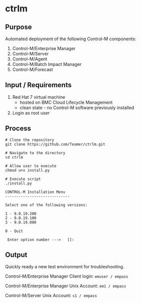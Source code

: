 # ctrlm

## Purpose

Automated deployment of the following Control-M components:
1. Control-M/Enterprise Manager
2. Control-M/Server
3. Control-M/Agent
4. Control-M/Batch Impact Manager
5. Control-M/Forecast


## Input / Requirements
1. Red Hat 7 virtual machine
   - hosted on BMC Cloud Lifecycle Management
   - clean state - no Control-M software previously installed
2. Login as root user


## Process
```
# Clone the repository
git clone https://github.com/Teumer/ctrlm.git
```

```
# Navigate to the directory
cd ctrlm
```

```
# Allow user to execute
chmod u+x install.py
```

```
# Execute script
./install.py
```

```
CONTROL-M Installation Menu
-----------------------------

Select one of the following versions:

1 - 9.0.19.200
2 - 9.0.19.100
3 - 9.0.19.000

0 - Quit

 Enter option number --->   []:
```

## Output
Quickly ready a new test environment for troubleshooting.

Control-M/Enterprise Manager Client login: 
```emuser / empass```

Control-M/Enterprise Manager Unix Account: ```em1 / empass```

Control-M/Server Unix Account: ```s1 / empass```

